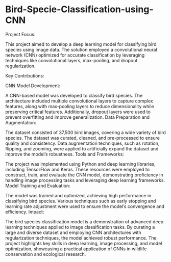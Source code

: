 # Bird-Specie-Classification-using-CNN
Project Focus:

This project aimed to develop a deep learning model for classifying bird species using image data. The solution employed a convolutional neural network (CNN) optimized for accurate classification by leveraging techniques like convolutional layers, max-pooling, and dropout regularization.

Key Contributions:

CNN Model Development:

A CNN-based model was developed to classify bird species. The architecture included multiple convolutional layers to capture complex features, along with max-pooling layers to reduce dimensionality while preserving critical features. Additionally, dropout layers were used to prevent overfitting and improve generalization. Data Preparation and Augmentation:

The dataset consisted of 37,500 bird images, covering a wide variety of bird species. The dataset was curated, cleaned, and pre-processed to ensure quality and consistency. Data augmentation techniques, such as rotation, flipping, and zooming, were applied to artificially expand the dataset and improve the model’s robustness. Tools and Frameworks:

The project was implemented using Python and deep learning libraries, including TensorFlow and Keras. These resources were employed to construct, train, and evaluate the CNN model, demonstrating proficiency in handling image processing tasks and leveraging deep learning frameworks. Model Training and Evaluation:

The model was trained and optimized, achieving high performance in classifying bird species. Various techniques such as early stopping and learning rate adjustment were used to ensure the model’s convergence and efficiency. Impact:

The bird species classification model is a demonstration of advanced deep learning techniques applied to image classification tasks. By curating a large and diverse dataset and employing CNN architectures with regularization techniques, the model achieved robust performance. The project highlights key skills in deep learning, image processing, and model optimization, showcasing a practical application of CNNs in wildlife conservation and ecological research.
